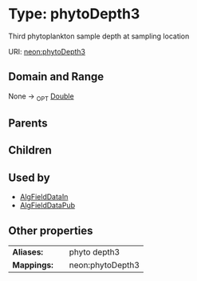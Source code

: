 
# Type: phytoDepth3


Third phytoplankton sample depth at sampling location

URI: [neon:phytoDepth3](https://data.neonscience.org/phytoDepth3)


## Domain and Range

None ->  <sub>OPT</sub> [Double](types/Double.md)

## Parents


## Children


## Used by

 * [AlgFieldDataIn](AlgFieldDataIn.md)
 * [AlgFieldDataPub](AlgFieldDataPub.md)

## Other properties

|  |  |  |
| --- | --- | --- |
| **Aliases:** | | phyto depth3 |
| **Mappings:** | | neon:phytoDepth3 |

